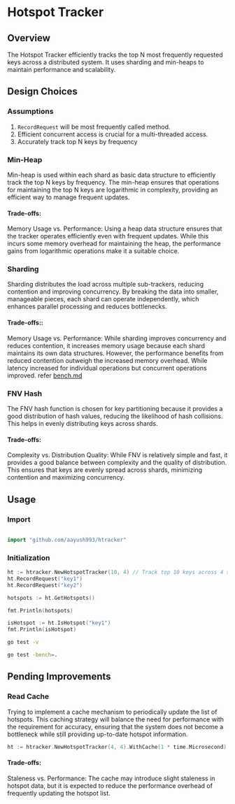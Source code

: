 # Hotspot Tracker

## Overview

The Hotspot Tracker efficiently tracks the top N most frequently requested keys across a distributed system. It uses sharding and min-heaps to maintain performance and scalability.

## Design Choices

### Assumptions
1. `RecordRequest` will be most frequently called method. 
2. Efficient concurrent access is crucial for a multi-threaded access.
3. Accurately track top N keys by frequency

### Min-Heap
Min-heap is used within each shard as basic data structure to efficiently track the top N keys by frequency. The min-heap ensures that operations for maintaining the top N keys are logarithmic in complexity, providing an efficient way to manage frequent updates.

#### Trade-offs:
Memory Usage vs. Performance: Using a heap data structure ensures that the tracker operates efficiently even with frequent updates. While this incurs some memory overhead for maintaining the heap, the performance gains from logarithmic operations make it a suitable choice.

### Sharding
Sharding distributes the load across multiple sub-trackers, reducing contention and improving concurrency. By breaking the data into smaller, manageable pieces, each shard can operate independently, which enhances parallel processing and reduces bottlenecks.

#### Trade-offs::
Memory Usage vs. Performance: While sharding improves concurrency and reduces contention, it increases memory usage because each shard maintains its own data structures. However, the performance benefits from reduced contention outweigh the increased memory overhead. While latency increased for individual operations but concurrent operations improved. refer [bench.md](bench.md)


### FNV Hash
The FNV hash function is chosen for key partitioning because it provides a good distribution of hash values, reducing the likelihood of hash collisions. This helps in evenly distributing keys across shards.

#### Trade-offs:
Complexity vs. Distribution Quality: While FNV is relatively simple and fast, it provides a good balance between complexity and the quality of distribution. This ensures that keys are evenly spread across shards, minimizing contention and maximizing concurrency.


## Usage

### Import

```go

import "github.com/aayush993/htracker"


```

### Initialization

```go
ht := htracker.NewHotspotTracker(10, 4) // Track top 10 keys across 4 shards
ht.RecordRequest("key1")
ht.RecordRequest("key2")

hotspots := ht.GetHotspots()

fmt.Println(hotspots)

isHotspot := ht.IsHotspot("key1")
fmt.Println(isHotspot)

```

```bash
go test -v

```

```bash
go test -bench=.

```


## Pending Improvements

### Read Cache
Trying to implement a cache mechanism to periodically update the list of hotspots. This caching strategy will balance the need for performance with the requirement for accuracy, ensuring that the system does not become a bottleneck while still providing up-to-date hotspot information.

``` go
ht := htracker.NewHotspotTracker(4, 4).WithCache(1 * time.Microsecond)

```

#### Trade-offs:
Staleness vs. Performance: The cache may introduce slight staleness in hotspot data, but it is expected to reduce the performance overhead of frequently updating the hotspot list.